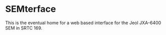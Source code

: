 SEMterface
==========

This is the eventual home for a web based interface for the Jeol JXA-6400 SEM in SRTC 169.
